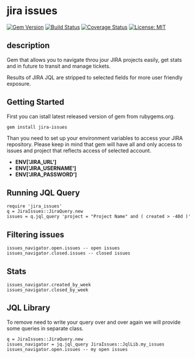 jira issues
===========

[![Gem Version](https://badge.fury.io/rb/jira-issues.svg)](https://badge.fury.io/rb/jira-issues)
[![Build Status](https://travis-ci.org/filipjakubowski/jira_issues.svg?branch=master)](https://travis-ci.org/filipjakubowski/jira_issues)
[![Coverage Status](https://coveralls.io/repos/github/filipjakubowski/jira_issues/badge.svg?branch=master)](https://coveralls.io/github/filipjakubowski/jira_issues?branch=master)
[![License: MIT](https://img.shields.io/badge/License-MIT-yellow.svg)](https://opensource.org/licenses/MIT)

## description

Gem that allows you to navigate throu jour JIRA projects easily, get stats and in future to transit and manage tickets. 

Results of JIRA JQL are stripped to selected fields for more user friendly exposure. 

## Getting Started

First you can istall latest released version of gem from rubygems.org. 
```
gem install jira-issues
```

Than you need to set up your environment variables to access your JIRA repository. 
Please keep in mind that gem will have all and only access to issues and project that reflects access of selected account. 

- **ENV['JIRA_URL']**
- **ENV['JIRA_USERNAME']**
- **ENV['JIRA_PASSWORD']**  

## Running JQL Query

```
require 'jira_issues'
q = JiraIssues::JiraQuery.new
issues = q.jql_query 'project = "Project Name" and ( created > -40d )'
```

## Filtering issues

```
issues_navigator.open.issues -- open issues
issues_navigator.closed.issues -- closed issues
```

## Stats

```
issues_navigator.created_by_week
issues_navigator.closed_by_week
```

## JQL Library

To remove need to write your query over and over again we will provide some queries in separate class. 

```
q = JiraIssues::JiraQuery.new
issues_navigator = jq.jql_query JiraIssues::JqlLib.my_issues
issues_navigator.open.issues -- my open issues
```
